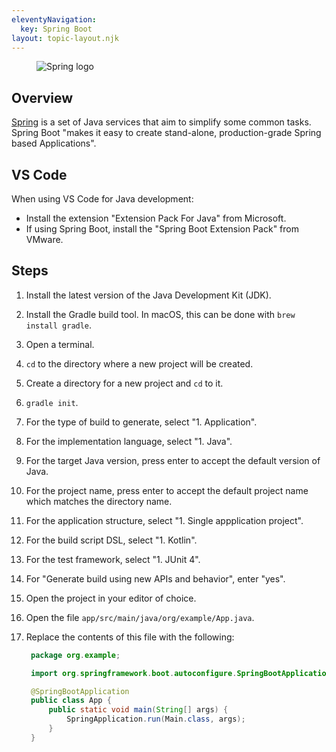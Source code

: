 ```yaml
---
eleventyNavigation:
  key: Spring Boot
layout: topic-layout.njk
---
```


<figure style="width: 30%">
  <img alt="Spring logo"
    src="/blog/assets/spring-logo.png?v={{pkg.version}}">
</figure>

## Overview

<a href="https://spring.io" target="_blank">Spring</a>
is a set of Java services that aim to simplify some common tasks.
Spring Boot "makes it easy to create stand-alone,
production-grade Spring based Applications".

## VS Code

When using VS Code for Java development:

- Install the extension "Extension Pack For Java" from Microsoft.
- If using Spring Boot, install the "Spring Boot Extension Pack" from VMware.

## Steps

1. Install the latest version of the Java Development Kit (JDK).
1. Install the Gradle build tool.
   In macOS, this can be done with `brew install gradle`.
1. Open a terminal.
1. `cd` to the directory where a new project will be created.
1. Create a directory for a new project and `cd` to it.
1. `gradle init`.
1. For the type of build to generate, select "1. Application".
1. For the implementation language, select "1. Java".
1. For the target Java version,
   press enter to accept the default version of Java.
1. For the project name, press enter to accept the default project name
   which matches the directory name.
1. For the application structure, select "1. Single appplication project".
1. For the build script DSL, select "1. Kotlin".
1. For the test framework, select "1. JUnit 4".
1. For "Generate build using new APIs and behavior", enter "yes".
1. Open the project in your editor of choice.
1. Open the file `app/src/main/java/org/example/App.java`.
1. Replace the contents of this file with the following:

   ```java
    package org.example;

    import org.springframework.boot.autoconfigure.SpringBootApplication;

    @SpringBootApplication
    public class App {
        public static void main(String[] args) {
            SpringApplication.run(Main.class, args);
        }
    }
   ```
